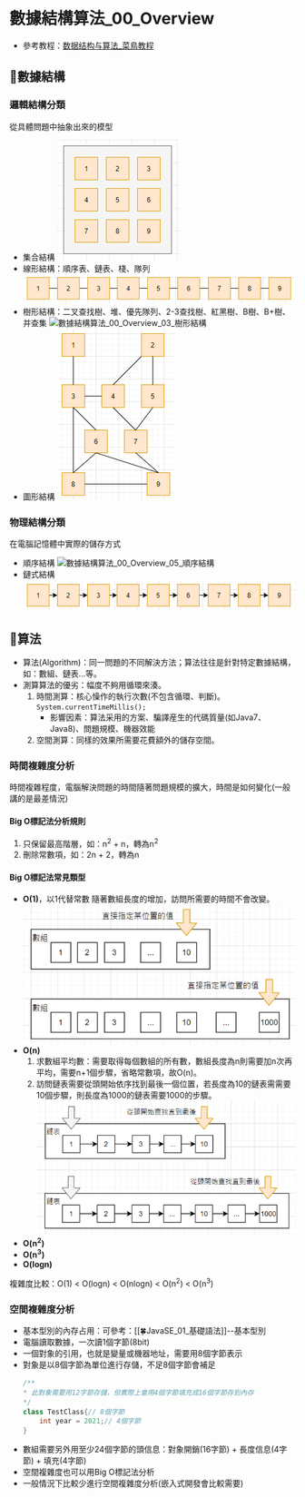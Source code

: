# 數據結構算法_00_Overview
- 參考教程：[数据结构与算法_菜鳥教程](https://www.runoob.com/data-structures/data-structures-tutorial.html)

## 🧠數據結構
### 邏輯結構分類
從具體問題中抽象出來的模型
- 集合結構
	![數據結構算法_00_Overview_01_集合結構](https://github.com/MickeyHuang233/CodingStudyNote/blob/main/02_Java/05_JavaSE%E5%8A%A0%E5%BC%B7/%F0%9F%A7%A0%E6%95%B8%E6%93%9A%E7%B5%90%E6%A7%8B%E7%AE%97%E6%B3%95/images/%E6%95%B8%E6%93%9A%E7%B5%90%E6%A7%8B%E7%AE%97%E6%B3%95_00_Overview_01_%E9%9B%86%E5%90%88%E7%B5%90%E6%A7%8B.png?raw=true)
- 線形結構：順序表、鏈表、棧、隊列
	![數據結構算法_00_Overview_02_線性結構](https://github.com/MickeyHuang233/CodingStudyNote/blob/main/02_Java/05_JavaSE%E5%8A%A0%E5%BC%B7/%F0%9F%A7%A0%E6%95%B8%E6%93%9A%E7%B5%90%E6%A7%8B%E7%AE%97%E6%B3%95/images/%E6%95%B8%E6%93%9A%E7%B5%90%E6%A7%8B%E7%AE%97%E6%B3%95_00_Overview_02_%E7%B7%9A%E6%80%A7%E7%B5%90%E6%A7%8B.png?raw=true)
- 樹形結構：二叉查找樹、堆、優先隊列、2-3查找樹、紅黑樹、B樹、B+樹、并查集
	![數據結構算法_00_Overview_03_樹形結構](https://github.com/MickeyHuang233/CodingStudyNote/blob/main/02_Java/05_JavaSE%E5%8A%A0%E5%BC%B7/%F0%9F%A7%A0%E6%95%B8%E6%93%9A%E7%B5%90%E6%A7%8B%E7%AE%97%E6%B3%95/images/%E6%95%B8%E6%93%9A%E7%B5%90%E6%A7%8B%E7%AE%97%E6%B3%95_00_Overview_03_%E6%A8%B9%E5%BD%A2%E7%B5%90%E6%A7%8B.png?raw=true)
- 圖形結構
	![數據結構算法_00_Overview_04_圖形結構](https://github.com/MickeyHuang233/CodingStudyNote/blob/main/02_Java/05_JavaSE%E5%8A%A0%E5%BC%B7/%F0%9F%A7%A0%E6%95%B8%E6%93%9A%E7%B5%90%E6%A7%8B%E7%AE%97%E6%B3%95/images/%E6%95%B8%E6%93%9A%E7%B5%90%E6%A7%8B%E7%AE%97%E6%B3%95_00_Overview_04_%E5%9C%96%E5%BD%A2%E7%B5%90%E6%A7%8B.png?raw=true)

### 物理結構分類
在電腦記憶體中實際的儲存方式
- 順序結構
	![數據結構算法_00_Overview_05_順序結構](https://github.com/MickeyHuang233/CodingStudyNote/blob/main/02_Java/05_JavaSE%E5%8A%A0%E5%BC%B7/%F0%9F%A7%A0%E6%95%B8%E6%93%9A%E7%B5%90%E6%A7%8B%E7%AE%97%E6%B3%95/images/%E6%95%B8%E6%93%9A%E7%B5%90%E6%A7%8B%E7%AE%97%E6%B3%95_00_Overview_05_%E9%A0%86%E5%BA%8F%E7%B5%90%E6%A7%8B.png?raw=true)
- 鏈式結構
	![數據結構算法_00_Overview_06_鏈式結構](https://github.com/MickeyHuang233/CodingStudyNote/blob/main/02_Java/05_JavaSE%E5%8A%A0%E5%BC%B7/%F0%9F%A7%A0%E6%95%B8%E6%93%9A%E7%B5%90%E6%A7%8B%E7%AE%97%E6%B3%95/images/%E6%95%B8%E6%93%9A%E7%B5%90%E6%A7%8B%E7%AE%97%E6%B3%95_00_Overview_06_%E9%8F%88%E5%BC%8F%E7%B5%90%E6%A7%8B.png?raw=true)

## 🧠算法
- 算法(Algorithm)：同一問題的不同解決方法；算法往往是針對特定數據結構，如：數組、鏈表…等。
- 測算算法的優劣：幅度不夠用循環來湊。
	1. 時間測算：核心懆作的執行次數(不包含循環、判斷)。`System.currentTimeMillis();`
		- 影響因素：算法采用的方案、騙譯産生的代碼質量(如Java7、Java8)、問題規模、機器效能
	2. 空間測算：同樣的效果所需要花費額外的儲存空間。

### 時間複雜度分析
時間複雜程度，電腦解決問題的時間隨著問題規模的擴大，時間是如何變化(一般講的是最差情況)

#### Big O標記法分析規則
1. 只保留最高階層，如：n<sup>2</sup> + n，轉為n<sup>2</sup>
2. 刪除常數項，如：2n + 2，轉為n

#### Big O標記法常見類型
- **O(1)**，以1代替常數
	隨著數組長度的增加，訪問所需要的時間不會改變。
	![數據結構算法_00_Overview_07_順序表](https://github.com/MickeyHuang233/CodingStudyNote/blob/main/02_Java/05_JavaSE%E5%8A%A0%E5%BC%B7/%F0%9F%A7%A0%E6%95%B8%E6%93%9A%E7%B5%90%E6%A7%8B%E7%AE%97%E6%B3%95/images/%E6%95%B8%E6%93%9A%E7%B5%90%E6%A7%8B%E7%AE%97%E6%B3%95_00_Overview_07_%E9%A0%86%E5%BA%8F%E8%A1%A8.png?raw=true)
- **O(n)**
	1. 求數組平均數：需要取得每個數組的所有數，數組長度為n則需要加n次再平均，需要n+1個步驟，省略常數項，故O(n)。
	2. 訪問鏈表需要從頭開始依序找到最後一個位置，若長度為10的鏈表需需要10個步驟，則長度為1000的鏈表需要1000的步驟。
		![數據結構算法_00_Overview_08_鏈表](https://github.com/MickeyHuang233/CodingStudyNote/blob/main/02_Java/05_JavaSE%E5%8A%A0%E5%BC%B7/%F0%9F%A7%A0%E6%95%B8%E6%93%9A%E7%B5%90%E6%A7%8B%E7%AE%97%E6%B3%95/images/%E6%95%B8%E6%93%9A%E7%B5%90%E6%A7%8B%E7%AE%97%E6%B3%95_00_Overview_08_%E9%8F%88%E8%A1%A8.png?raw=true)
- **O(n<sup>2</sup>)**
- **O(n<sup>3</sup>)**
- **O(logn)**

複雜度比較：O(1) < O(logn) < O(nlogn) < O(n<sup>2</sup>) < O(n<sup>3</sup>)

### 空間複雜度分析
- 基本型別的內存占用：可參考：[[🍀JavaSE_01_基礎語法]]--基本型別
- 電腦讀取數據，一次讀1個字節(8bit)
- 一個對象的引用，也就是變量或機器地址，需要用8個字節表示
- 對象是以8個字節為單位進行存儲，不足8個字節會補足
	```java
	/**
	* 此對象需要用12字節存儲，但實際上會用4個字節填充成16個字節存到內存
	*/
	class TestClass{// 8個字節
		int year = 2021;// 4個字節
	}
	```
- 數組需要另外用至少24個字節的頭信息：對象開銷(16字節) + 長度信息(4字節) + 填充(4字節)
- 空間複雜度也可以用Big O標記法分析
- 一般情況下比較少進行空間複雜度分析(嵌入式開發會比較需要)



